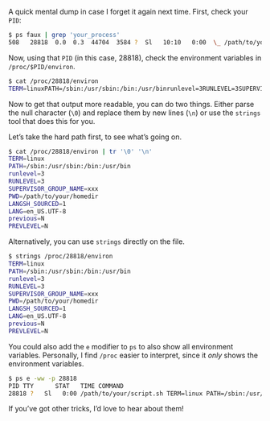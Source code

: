 A quick mental dump in case I forget it again next time. First, check your `PID`:

```bash
$ ps faux | grep 'your_process'
508   28818  0.0  0.3  44704  3584 ?  Sl   10:10   0:00  \_ /path/to/your/script.sh
```

Now, using that `PID` (in this case, 28818), check the environment variables in `/proc/$PID/environ`.

```bash
$ cat /proc/28818/environ
TERM=linuxPATH=/sbin:/usr/sbin:/bin:/usr/binrunlevel=3RUNLEVEL=3SUPERVISOR_GROUP_NAME=xxxPWD=/path/to/your/homedirLANGSH_SOURCED=1LANG=en_US.UTF-8previous=NPREVLEVEL=N
```

Now to get that output more readable, you can do two things. Either parse the null character (`\0`) and replace them by new lines (`\n`) or use the `strings` tool that does this for you.

Let’s take the hard path first, to see what’s going on.

```bash
$ cat /proc/28818/environ | tr '\0' '\n'
TERM=linux
PATH=/sbin:/usr/sbin:/bin:/usr/bin
runlevel=3
RUNLEVEL=3
SUPERVISOR_GROUP_NAME=xxx
PWD=/path/to/your/homedir
LANGSH_SOURCED=1
LANG=en_US.UTF-8
previous=N
PREVLEVEL=N
```

Alternatively, you can use `strings` directly on the file.

```bash
$ strings /proc/28818/environ
TERM=linux
PATH=/sbin:/usr/sbin:/bin:/usr/bin
runlevel=3
RUNLEVEL=3
SUPERVISOR_GROUP_NAME=xxx
PWD=/path/to/your/homedir
LANGSH_SOURCED=1
LANG=en_US.UTF-8
previous=N
PREVLEVEL=N
```

You could also add the `e` modifier to `ps` to also show all environment variables. Personally, I find `/proc` easier to interpret, since it _only_ shows the environment variables.

```bash
$ ps e -ww -p 28818
PID TTY      STAT   TIME COMMAND
28818 ?   Sl   0:00 /path/to/your/script.sh TERM=linux PATH=/sbin:/usr/sbin:/bin:/usr/bin runlevel=3 RUNLEVEL=3 SUPERVISOR_GROUP_NAME=xxx PWD=/var/www/vhosts/worker.nucleus.be/cron-tasks LANGSH_SOURCED=1 LANG=en_US.UTF-8 previous=N
```

If you’ve got other tricks, I’d love to hear about them!
